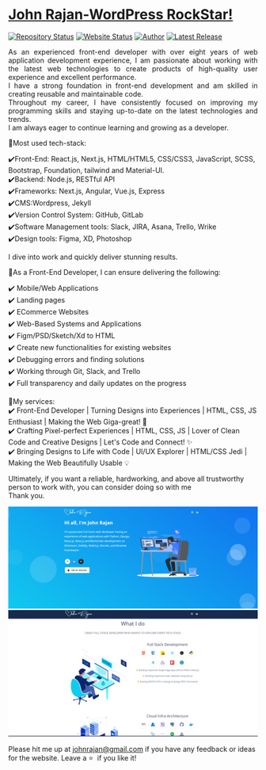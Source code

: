 # <a href="https://www.Wordpress-RockStar.com" target="_blank">John Rajan-WordPress RockStar!</a>

[![Repository Status](https://img.shields.io/badge/Repository%20Status-Maintained-dark%20green.svg)](https://github.com/johnrajan95908/)
[![Website Status](https://img.shields.io/badge/Website%20Status-Online-green)](https://github.com/johnrajan95908/)
[![Author](https://img.shields.io/badge/Author-John%20Rajan-blue.svg)](https://github.com/johnrajan95908/)
[![Latest Release](https://img.shields.io/badge/Latest%20Release-3%20December%202023-yellow.svg)](https://github.com/johnrajan95908/)

 <p align="justify">
 As an experienced front-end developer with over eight years of web application development experience, I am passionate about working with the latest web technologies to create products of high-quality user experience and excellent performance.</br> I have a strong foundation in front-end development and am skilled in creating reusable and maintainable code.</br>
Throughout my career, I have consistently focused on improving my programming skills and staying up-to-date on the latest technologies and trends.</br> I am always eager to continue learning and growing as a developer.

🚀Most used tech-stack:

✔️Front-End: React.js, Next.js, HTML/HTML5, CSS/CSS3, JavaScript, SCSS, Bootstrap, Foundation, tailwind and Material-UI.</br>
✔️Backend: Node.js, RESTful API</br>
✔️Frameworks: Next.js, Angular, Vue.js, Express</br>
✔️CMS:Wordpress, Jekyll</br>
✔️Version Control System: GitHub, GitLab</br>
✔️Software Management tools: Slack, JIRA, Asana, Trello, Wrike</br>
✔️Design tools: Figma, XD, Photoshop</br>

I dive into work and quickly deliver stunning results.</br>

🚀As a Front-End Developer, I can ensure delivering the following:</br>

✔️ Mobile/Web Applications</br>
✔️ Landing pages</br>
✔️ ECommerce Websites</br>
✔️ Web-Based Systems and Applications</br>
✔️ Figm/PSD/Sketch/Xd to HTML</br>
✔️ Create new functionalities for existing websites</br>
✔️ Debugging errors and finding solutions</br>
✔️ Working through Git, Slack, and Trello</br>
✔️ Full transparency and daily updates on the progress</br>

🚀My services:</br>
✔️ Front-End Developer | Turning Designs into Experiences | HTML, CSS, JS Enthusiast | Making the Web Giga-great! 🎨</br>
✔️ Crafting Pixel-perfect Experiences | HTML, CSS, JS | Lover of Clean Code and Creative Designs | Let's Code and Connect! ✨</br>
✔️ Bringing Designs to Life with Code | UI/UX Explorer | HTML/CSS Jedi | Making the Web Beautifully Usable 💡</br>

Ultimately, if you want a reliable, hardworking, and above all trustworthy person to work with, you can consider doing so with me</br>
Thank you.
 </p>

<p align="center">
  <img width="" height="" src="./intro (1).jpg">
  <img width="" height="" src="./intro (2).jpg">
</p>
</p>

Please hit me up at johnrajan@gmail.com if you have any feedback or ideas for the website. Leave a :star: &nbsp;if you like it!
